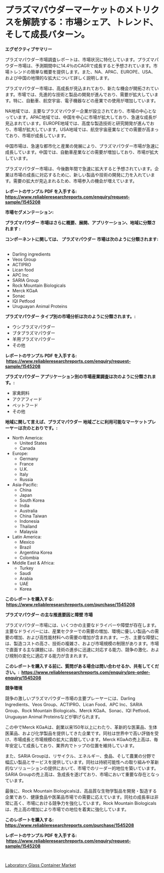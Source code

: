 <p><h1>プラズマパウダーマーケットのメトリクスを解読する：市場シェア、トレンド、そして成長パターン。</h1></p><p><strong>エグゼクティブサマリー</strong></p>
<p><p>プラズマパウダー市場調査レポートは、市場状況に特化しています。プラズマパウダー市場は、予測期間中に14.4％のCAGRで成長すると予想されています。市場トレンドの簡単な概要を提供します。また、NA、APAC、EUROPE、USA、および中国の地理的な拡大について詳しく説明します。</p><p>プラズマパウダー市場は、高成長が見込まれており、新たな機会が開拓されています。市場では、先進的な技術と製品の開発が進んでおり、需要が拡大しています。特に、自動車、航空宇宙、電子機器などの産業での使用が増加しています。</p><p>NA地域では、主要なプラズマパウダー企業が設立されており、市場の中心となっています。APAC地域では、中国を中心に市場が拡大しており、急速な成長が見込まれています。EUROPE地域では、高度な製造技術と研究開発が進んでおり、市場が拡大しています。USA地域では、航空宇宙産業などでの需要が高まっており、市場が成長しています。</p><p>中国市場は、急速な都市化と産業の発展により、プラズマパウダー市場が急速に成長しています。中国では、自動車産業などの需要が増加しており、市場が拡大しています。</p><p>プラズマパウダー市場は、今後数年間で急速に拡大すると予想されています。企業は市場の成長に対応するために、新しい製品や技術の開発に力を入れています。需要の拡大が見込まれるため、市場参入の機会が増えています。</p></p>
<p><strong>レポートのサンプル PDF を入手する: <a href="https://www.reliableresearchreports.com/enquiry/request-sample/1545208">https://www.reliableresearchreports.com/enquiry/request-sample/1545208</a></strong></p>
<p><strong>市場セグメンテーション:</strong></p>
<p><strong> プラズマパウダー 市場はさらに概要、展開、アプリケーション、地域に分類されます :</strong></p>
<p><strong>コンポーネントに関しては、 プラズマパウダー 市場は次のように分類されます: &nbsp;</strong></p>
<p><ul><li>Darling ingredients</li><li>Veos Group</li><li>ACTIPRO</li><li>Lican food</li><li>APC Inc</li><li>SARIA Group</li><li>Rock Mountain Biologicals</li><li>Merck KGaA</li><li>Sonac</li><li>IQI Petfood</li><li>Uruguayan Animal Proteins</li></ul></p>
<p><strong> プラズマパウダー タイプ別の市場分析は次のように分類されます。:</strong></p>
<p><ul><li>ウシプラズマパウダー</li><li>ブタプラズマパウダー</li><li>羊用プラズマパウダー</li><li>その他</li></ul></p>
<p><strong>レポートのサンプル PDF を入手する: &nbsp;<a href="https://www.reliableresearchreports.com/enquiry/request-sample/1545208">https://www.reliableresearchreports.com/enquiry/request-sample/1545208</a></strong></p>
<p><strong> プラズマパウダー アプリケーション別の市場産業調査は次のように分類されます。:</strong></p>
<p><ul><li>家禽飼料</li><li>アクアフィード</li><li>ペットフード</li><li>その他</li></ul></p>
<p><strong>地域に関して言えば、プラズマパウダー 地域ごとに利用可能なマーケットプレーヤーは次のとおりです。:</strong></p>
<p><ul>
    <li>
        North America:
        <ul>
            <li>United States</li>
            <li>Canada</li>
        </ul>
    </li>
    <li>
        Europe:
        <ul>
            <li>Germany</li>
            <li>France</li>
            <li>U.K.</li>
            <li>Italy</li>
            <li>Russia</li>
        </ul>
    </li>
    <li>
        Asia-Pacific:
        <ul>
            <li>China</li>
            <li>Japan</li>
            <li>South Korea</li>
            <li>India</li>
            <li>Australia</li>
            <li>China Taiwan</li>
            <li>Indonesia</li>
            <li>Thailand</li>
            <li>Malaysia</li>
        </ul>
    </li>
    <li>
        Latin America:
        <ul>
            <li>Mexico</li>
            <li>Brazil</li>
            <li>Argentina Korea</li>
            <li>Colombia</li>
        </ul>
    </li>
    <li>
        Middle East & Africa:
        <ul>
            <li>Turkey</li>
            <li>Saudi</li>
            <li>Arabia</li>
            <li>UAE</li>
            <li>Korea</li>
        </ul>
    </li>
    </ul></p>
<p><strong>このレポートを購入する: &nbsp;<a href="https://www.reliableresearchreports.com/purchase/1545208">https://www.reliableresearchreports.com/purchase/1545208</a></strong></p>
<p><strong>プラズマパウダー の主な推進要因と障壁 市場</strong></p>
<p><p>プラズマパウダー市場には、いくつかの主要なドライバーや障壁が存在します。主要なドライバーには、産業セクターでの需要の増加、環境に優しい製品への需要の増加、および高性能材料への需要の増加が含まれます。一方、主要な障壁には、製造コストの高さ、技術の複雑さ、および市場規模の制限があります。市場で直面する主な課題には、技術の進歩に迅速に対応する能力、競争の激化、および規制の変化に適応する能力が含まれます。</p></p>
<p><strong>このレポートを購入する前に、質問がある場合は問い合わせるか、共有してください。:&nbsp; <a href="https://www.reliableresearchreports.com/enquiry/pre-order-enquiry/1545208">https://www.reliableresearchreports.com/enquiry/pre-order-enquiry/1545208</a></strong></p>
<p><strong>競争環境</strong></p>
<p><p>競争の激しいプラズマパウダー市場の主要プレーヤーには、Darling Ingredients、Veos Group、ACTIPRO、Lican Food、APC Inc、SARIA Group、Rock Mountain Biologicals、Merck KGaA、Sonac、IQI Petfood、Uruguayan Animal Proteinsなどが挙げられます。</p><p>この中でMerck KGaAは、創業以来150年以上にわたり、革新的な医薬品、生体医薬品、および化学製品を提供してきた企業です。同社は世界中で高い評価を受け、市場成長と市場規模の拡大に貢献しています。Merck KGaAの売上高は、毎年安定して成長しており、業界内でトップの位置を維持しています。</p><p>また、SARIA Groupは、リサイクル、エネルギー、食品、そして農業の分野で幅広い製品とサービスを提供しています。同社は持続可能性への取り組みや革新的なソリューションの提供において、市場でのリーダー的地位を築いています。SARIA Groupの売上高は、急成長を遂げており、市場において重要な存在となっています。</p><p>最後に、Rock Mountain Biologicalsは、高品質な生物学製品を開発・製造する企業であり、健康食品や医薬品市場での需要に応えています。同社の成長率は非常に高く、市場における競争力を強化しています。Rock Mountain Biologicalsは、売上高の増加により市場での地位を着実に強化しています。</p></p>
<p><strong>このレポートを購入する: &nbsp; <a href="https://www.reliableresearchreports.com/purchase/1545208">https://www.reliableresearchreports.com/purchase/1545208</a></strong></p>
<p><strong>レポートのサンプル PDF を入手する: &nbsp;<a href="https://www.reliableresearchreports.com/enquiry/request-sample/1545208">https://www.reliableresearchreports.com/enquiry/request-sample/1545208</a></strong><strong></strong></p>
<p>&nbsp;</p>
<p><p><a href="https://eight-handstand-8fb.notion.site/Global-Laboratory-Glass-Container-Market-Size-and-Market-Trends-Insights-and-Projections-from-2024--6d1c8219dda34a62b597d972308bee57">Laboratory Glass Container Market</a></p></p>
